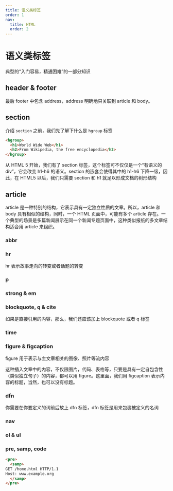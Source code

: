```yaml
---
title: 语义类标签
order: 1
nav:
  title: HTML
  order: 2
---
```


# 语义类标签

典型的“入门容易，精通困难”的一部分知识

## header & footer

最后 footer 中包含 address，address 明确地只关联到 article 和 body。

## section

介绍 `section` 之前，我们先了解下什么是 `hgroup` 标签

```html
<hgroup>
  <h1>World Wide Web</h1>
  <h2>From Wikipedia, the free encyclopedia</h2>
</hgroup>
```

从 HTML 5 开始，我们有了 section 标签，这个标签可不仅仅是一个“有语义的 div”，它会改变 h1-h6 的语义。section 的嵌套会使得其中的 h1-h6 下降一级，因此，在 HTML5 以后，我们只需要 section 和 h1 就足以形成文档的树形结构

## article

article 是一种特别的结构，它表示具有一定独立性质的文章。所以，article 和 body 具有相似的结构，同时，一个 HTML 页面中，可能有多个 article 存在。一个典型的场景是多篇新闻展示在同一个新闻专题页面中，这种类似报纸的多文章结构适合用 article 来组织。

### abbr

### hr

hr 表示故事走向的转变或者话题的转变

### p

### strong & em

### blockquote, q & cite

如果是直接引用的内容，那么，我们还应该加上 blockquote 或者 q 标签

### time

### figure & figcaption

figure 用于表示与主文章相关的图像、照片等流内容

这种插入文章中的内容，不仅限图片，代码、表格等，只要是具有一定自包含性（类似独立句子）的内容，都可以用 figure。这里面，我们用 figcaption 表示内容的标题，当然，也可以没有标题。

### dfn

你需要在你要定义的词前后放上 dfn 标签，dfn 标签是用来包裹被定义的名词

### nav

### ol & ul

### pre, samp, code

```html
<pre>
  <samp>
GET /home.html HTTP/1.1
Host: www.example.org
  </samp>
</pre>
```
